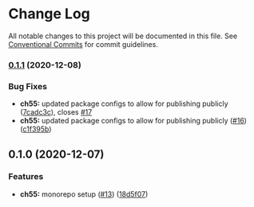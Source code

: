 # Change Log

All notable changes to this project will be documented in this file.
See [Conventional Commits](https://conventionalcommits.org) for commit guidelines.

### [0.1.1](https://github.com/theartofeducation/ui-common/compare/@aoeu/notification@0.1.0...@aoeu/notification@0.1.1) (2020-12-08)


### Bug Fixes

* **ch55:** updated package configs to allow for publishing publicly ([7cadc3c](https://github.com/theartofeducation/ui-common/commit/7cadc3ce25778289a39dd34fc5c66f5a0dd23636)), closes [#17](https://github.com/theartofeducation/ui-common/issues/17)
* **ch55:** updated package configs to allow for publishing publicly ([#16](https://github.com/theartofeducation/ui-common/issues/16)) ([c1f395b](https://github.com/theartofeducation/ui-common/commit/c1f395b41f00320f6f92177ddb94e688f94fef35))



## 0.1.0 (2020-12-07)


### Features

* **ch55:** monorepo setup ([#13](https://github.com/theartofeducation/ui-common/issues/13)) ([18d5f07](https://github.com/theartofeducation/ui-common/commit/18d5f071948f984efad72cb840b3928b3014968e))
